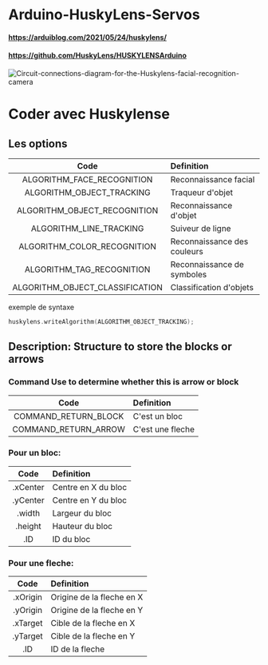 # Arduino-HuskyLens-Servos
#### https://arduiblog.com/2021/05/24/huskylens/
#### https://github.com/HuskyLens/HUSKYLENSArduino
![Circuit-connections-diagram-for-the-Huskylens-facial-recognition-camera](https://github.com/user-attachments/assets/224f2c17-c1cd-4148-a48e-4c6ed9dbcf5c)

# Coder avec Huskylense
## Les options 
| Code | Definition |
| :----: | :---- |
|ALGORITHM_FACE_RECOGNITION | Reconnaissance facial | 
|ALGORITHM_OBJECT_TRACKING | Traqueur d'objet |  
|ALGORITHM_OBJECT_RECOGNITION | Reconnaissance d'objet | 
|ALGORITHM_LINE_TRACKING | Suiveur de ligne |  
|ALGORITHM_COLOR_RECOGNITION | Reconnaissance des couleurs | 
|ALGORITHM_TAG_RECOGNITION | Reconnaissance de symboles |
|ALGORITHM_OBJECT_CLASSIFICATION | Classification d'objets |  
 
exemple de syntaxe
```C
huskylens.writeAlgorithm(ALGORITHM_OBJECT_TRACKING);
```
## Description: Structure to store the blocks or arrows

### Command Use to determine whether this is arrow or block
| Code | Definition |
| :----: | :---- |
|COMMAND_RETURN_BLOCK | C'est un bloc | 
|COMMAND_RETURN_ARROW | C'est une fleche |  

### Pour un bloc:
| Code | Definition |
| :----: | :---- |
|.xCenter | Centre en X du bloc | 
|.yCenter | Centre en Y du bloc |
|.width | Largeur du bloc | 
|.height | Hauteur du bloc | 
|.ID | ID du bloc | 			

### Pour une fleche:
| Code | Definition |
| :----: | :---- |
|.xOrigin | Origine de la fleche en X | 
|.yOrigin | Origine de la fleche en Y |
|.xTarget | Cible de la fleche en X | 
|.yTarget | Cible de la fleche en Y | 
|.ID | ID de la fleche | 			
